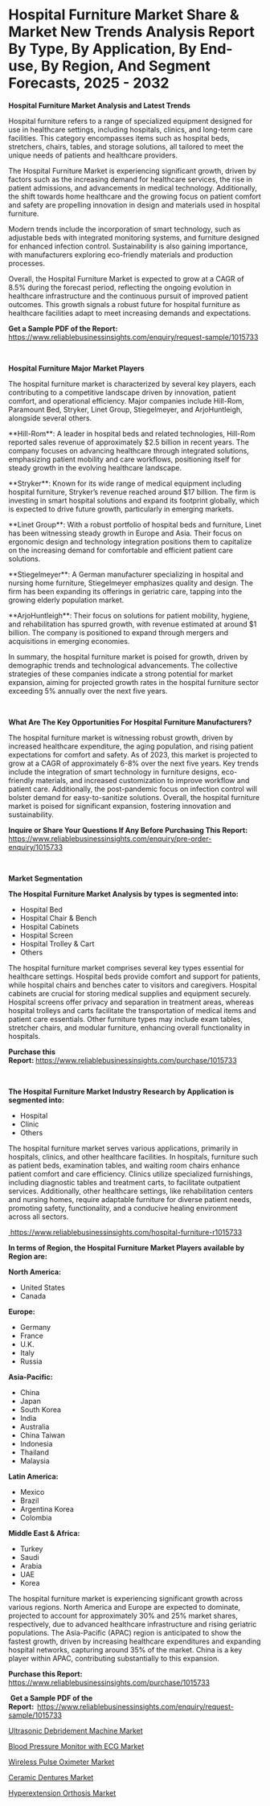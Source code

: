 <p><h1>Hospital Furniture Market Share & Market New Trends Analysis Report By Type, By Application, By End-use, By Region, And Segment Forecasts, 2025 - 2032</h1></p><p><strong>Hospital Furniture Market Analysis and Latest Trends</strong></p>
<p><p>Hospital furniture refers to a range of specialized equipment designed for use in healthcare settings, including hospitals, clinics, and long-term care facilities. This category encompasses items such as hospital beds, stretchers, chairs, tables, and storage solutions, all tailored to meet the unique needs of patients and healthcare providers.</p><p>The Hospital Furniture Market is experiencing significant growth, driven by factors such as the increasing demand for healthcare services, the rise in patient admissions, and advancements in medical technology. Additionally, the shift towards home healthcare and the growing focus on patient comfort and safety are propelling innovation in design and materials used in hospital furniture. </p><p>Modern trends include the incorporation of smart technology, such as adjustable beds with integrated monitoring systems, and furniture designed for enhanced infection control. Sustainability is also gaining importance, with manufacturers exploring eco-friendly materials and production processes.</p><p>Overall, the Hospital Furniture Market is expected to grow at a CAGR of 8.5% during the forecast period, reflecting the ongoing evolution in healthcare infrastructure and the continuous pursuit of improved patient outcomes. This growth signals a robust future for hospital furniture as healthcare facilities adapt to meet increasing demands and expectations.</p></p>
<p><strong>Get a Sample PDF of the Report:&nbsp;</strong> <a href="https://www.reliablebusinessinsights.com/enquiry/request-sample/1015733?utm_campaign=1091&utm_medium=2&utm_source=Github&utm_content=ia&utm_term=04032025&utm_id=hospital-furniture">https://www.reliablebusinessinsights.com/enquiry/request-sample/1015733</a></p>
<p>&nbsp;</p>
<p><strong>Hospital Furniture Major Market Players</strong></p>
<p><p>The hospital furniture market is characterized by several key players, each contributing to a competitive landscape driven by innovation, patient comfort, and operational efficiency. Major companies include Hill-Rom, Paramount Bed, Stryker, Linet Group, Stiegelmeyer, and ArjoHuntleigh, alongside several others.</p><p>**Hill-Rom**: A leader in hospital beds and related technologies, Hill-Rom reported sales revenue of approximately $2.5 billion in recent years. The company focuses on advancing healthcare through integrated solutions, emphasizing patient mobility and care workflows, positioning itself for steady growth in the evolving healthcare landscape.</p><p>**Stryker**: Known for its wide range of medical equipment including hospital furniture, Stryker’s revenue reached around $17 billion. The firm is investing in smart hospital solutions and expand its footprint globally, which is expected to drive future growth, particularly in emerging markets.</p><p>**Linet Group**: With a robust portfolio of hospital beds and furniture, Linet has been witnessing steady growth in Europe and Asia. Their focus on ergonomic design and technology integration positions them to capitalize on the increasing demand for comfortable and efficient patient care solutions. </p><p>**Stiegelmeyer**: A German manufacturer specializing in hospital and nursing home furniture, Stiegelmeyer emphasizes quality and design. The firm has been expanding its offerings in geriatric care, tapping into the growing elderly population market.</p><p>**ArjoHuntleigh**: Their focus on solutions for patient mobility, hygiene, and rehabilitation has spurred growth, with revenue estimated at around $1 billion. The company is positioned to expand through mergers and acquisitions in emerging economies.</p><p>In summary, the hospital furniture market is poised for growth, driven by demographic trends and technological advancements. The collective strategies of these companies indicate a strong potential for market expansion, aiming for projected growth rates in the hospital furniture sector exceeding 5% annually over the next five years.</p></p>
<p>&nbsp;</p>
<p><strong>What Are The Key Opportunities For Hospital Furniture Manufacturers?</strong></p>
<p><p>The hospital furniture market is witnessing robust growth, driven by increased healthcare expenditure, the aging population, and rising patient expectations for comfort and safety. As of 2023, this market is projected to grow at a CAGR of approximately 6-8% over the next five years. Key trends include the integration of smart technology in furniture designs, eco-friendly materials, and increased customization to improve workflow and patient care. Additionally, the post-pandemic focus on infection control will bolster demand for easy-to-sanitize solutions. Overall, the hospital furniture market is poised for significant expansion, fostering innovation and sustainability.</p></p>
<p><strong>Inquire or Share Your Questions If Any Before Purchasing This Report:</strong> <a href="https://www.reliablebusinessinsights.com/enquiry/pre-order-enquiry/1015733?utm_campaign=1091&utm_medium=2&utm_source=Github&utm_content=ia&utm_term=04032025&utm_id=hospital-furniture">https://www.reliablebusinessinsights.com/enquiry/pre-order-enquiry/1015733</a></p>
<p>&nbsp;</p>
<p><strong>Market Segmentation</strong></p>
<p><strong>The Hospital Furniture Market Analysis by types is segmented into:</strong></p>
<p><ul><li>Hospital Bed</li><li>Hospital Chair & Bench</li><li>Hospital Cabinets</li><li>Hospital Screen</li><li>Hospital Trolley & Cart</li><li>Others</li></ul></p>
<p><p>The hospital furniture market comprises several key types essential for healthcare settings. Hospital beds provide comfort and support for patients, while hospital chairs and benches cater to visitors and caregivers. Hospital cabinets are crucial for storing medical supplies and equipment securely. Hospital screens offer privacy and separation in treatment areas, whereas hospital trolleys and carts facilitate the transportation of medical items and patient care essentials. Other furniture types may include exam tables, stretcher chairs, and modular furniture, enhancing overall functionality in hospitals.</p></p>
<p><strong>Purchase this Report:&nbsp;</strong><a href="https://www.reliablebusinessinsights.com/purchase/1015733?utm_campaign=1091&utm_medium=2&utm_source=Github&utm_content=ia&utm_term=04032025&utm_id=hospital-furniture">https://www.reliablebusinessinsights.com/purchase/1015733</a></p>
<p>&nbsp;</p>
<p><strong>The Hospital Furniture Market Industry Research by Application is segmented into:</strong></p>
<p><ul><li>Hospital</li><li>Clinic</li><li>Others</li></ul></p>
<p><p>The hospital furniture market serves various applications, primarily in hospitals, clinics, and other healthcare facilities. In hospitals, furniture such as patient beds, examination tables, and waiting room chairs enhance patient comfort and care efficiency. Clinics utilize specialized furnishings, including diagnostic tables and treatment carts, to facilitate outpatient services. Additionally, other healthcare settings, like rehabilitation centers and nursing homes, require adaptable furniture for diverse patient needs, promoting safety, functionality, and a conducive healing environment across all sectors.</p></p>
<p><a href="https://www.reliablebusinessinsights.com/hospital-furniture-r1015733?utm_campaign=1091&utm_medium=2&utm_source=Github&utm_content=ia&utm_term=04032025&utm_id=hospital-furniture">&nbsp;https://www.reliablebusinessinsights.com/hospital-furniture-r1015733</a></p>
<p><strong>In terms of Region, the Hospital Furniture Market Players available by Region are:</strong></p>
<p>
    <p> <strong> North America: </strong>
        <ul>
            <li>United States</li>
            <li>Canada</li>
        </ul>
        </p> 
    <p> <strong> Europe: </strong>
        <ul>
            <li>Germany</li>
            <li>France</li>
            <li>U.K.</li>
            <li>Italy</li>
            <li>Russia</li>
        </ul>
        </p> 
    <p> <strong> Asia-Pacific: </strong>
        <ul>
            <li>China</li>
            <li>Japan</li>
            <li>South Korea</li>
            <li>India</li>
            <li>Australia</li>
            <li>China Taiwan</li>
            <li>Indonesia</li>
            <li>Thailand</li>
            <li>Malaysia</li>
        </ul>
        </p> 
    <p> <strong> Latin America: </strong>
        <ul>
            <li>Mexico</li>
            <li>Brazil</li>
            <li>Argentina Korea</li>
            <li>Colombia</li>
        </ul>
        </p> 
    <p> <strong> Middle East & Africa: </strong>
        <ul>
            <li>Turkey</li>
            <li>Saudi</li>
            <li>Arabia</li>
            <li>UAE</li>
            <li>Korea</li>
        </ul>
    </p>
    </p>
<p><p>The hospital furniture market is experiencing significant growth across various regions. North America and Europe are expected to dominate, projected to account for approximately 30% and 25% market shares, respectively, due to advanced healthcare infrastructure and rising geriatric populations. The Asia-Pacific (APAC) region is anticipated to show the fastest growth, driven by increasing healthcare expenditures and expanding hospital networks, capturing around 35% of the market. China is a key player within APAC, contributing substantially to this expansion.</p></p>
<p><strong>Purchase this Report: </strong><a href="https://www.reliablebusinessinsights.com/purchase/1015733?utm_campaign=1091&utm_medium=2&utm_source=Github&utm_content=ia&utm_term=04032025&utm_id=hospital-furniture">https://www.reliablebusinessinsights.com/purchase/1015733</a></p>
<p>&nbsp;<strong>Get a Sample PDF of the Report:&nbsp;&nbsp;</strong><a href="https://www.reliablebusinessinsights.com/enquiry/request-sample/1015733?utm_campaign=1091&utm_medium=2&utm_source=Github&utm_content=ia&utm_term=04032025&utm_id=hospital-furniture">https://www.reliablebusinessinsights.com/enquiry/request-sample/1015733</a></p>
<p><strong></strong></p>
<p><p><a href="https://github.com/edderkoliso1/Market-Research-Report-List-1/blob/main/ultrasonic-debridement-machine-market.md?utm_campaign=1091&utm_medium=2&utm_source=Github&utm_content=ia&utm_term=04032025&utm_id=hospital-furniture">Ultrasonic Debridement Machine Market</a></p><p><a href="https://github.com/sarialahipff/Market-Research-Report-List-1/blob/main/blood-pressure-monitor-with-ecg-market.md?utm_campaign=1091&utm_medium=2&utm_source=Github&utm_content=ia&utm_term=04032025&utm_id=hospital-furniture">Blood Pressure Monitor with ECG Market</a></p><p><a href="https://github.com/seemagarbeha/Market-Research-Report-List-1/blob/main/wireless-pulse-oximeter-market.md?utm_campaign=1091&utm_medium=2&utm_source=Github&utm_content=ia&utm_term=04032025&utm_id=hospital-furniture">Wireless Pulse Oximeter Market</a></p><p><a href="https://github.com/mafeasavzal/Market-Research-Report-List-1/blob/main/ceramic-dentures-market.md?utm_campaign=1091&utm_medium=2&utm_source=Github&utm_content=ia&utm_term=04032025&utm_id=hospital-furniture">Ceramic Dentures Market</a></p><p><a href="https://github.com/maakakhwan/Market-Research-Report-List-1/blob/main/hyperextension-orthosis-market.md?utm_campaign=1091&utm_medium=2&utm_source=Github&utm_content=ia&utm_term=04032025&utm_id=hospital-furniture">Hyperextension Orthosis Market</a></p></p>